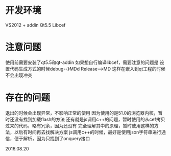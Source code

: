 # 开发环境
VS2012 + addin   Qt5.5  Libcef
# 注意问题
使用前需要安装了qt5.5和qt-addin
如果想自行编译libcef，需要注意的问题是
设置代码生成方式的时候debug--》MDd
Release-->MD
这样在嵌入到qt工程的时候不会出现冲突
# 存在的问题
退出的时候会出现异常，不影响正常的使用
因为使用的是51.0的浏览器内核，暂时还没有找到加载flash的方法
还有就是js调用c++的问题，暂时使用的从cef拷贝过来的代码，略有冗余，因为还没有
完全理解其中的原理，暂时使用这样的方法，以后有时间再去找解决方案
js调用c++的时候，最好是使用json字符串进行通信，便于解析，因为只找到了onquery接口

2016.08.20

